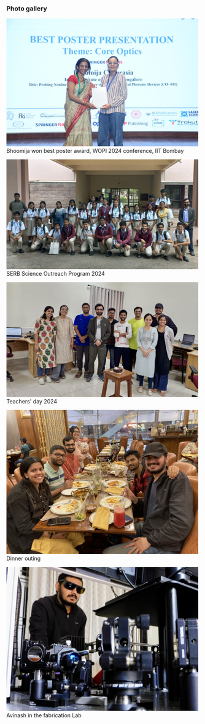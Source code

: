 ### Photo gallery

<img src="imageN/Photo_Galary/Bhoomija_poster2024.jpeg" width="500"/>  <br/>
Bhoomija won best poster award, WOPI 2024 conference, IIT Bombay


<img src="imageN/Photo_Galary/School_outreach.jpeg" width="500"/>  <br/>
SERB Science Outreach Program 2024

<img src="imageN/Photo_Galary/group-Tday.jpeg" width="500"/>  <br/>
Teachers' day 2024

<img src="imageN/Photo_Galary/dinner-orion.jpeg" width="500"/>  <br/>
Dinner outing

<img src="imageN/Photo_Galary/lab-avinash.jpg" width="500"/>  <br/>
Avinash in the fabrication Lab
